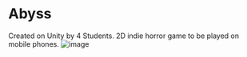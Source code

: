 # Abyss

Created on Unity by 4 Students. 
2D indie horror game to be played on mobile phones. 
![image](https://user-images.githubusercontent.com/68730051/133714157-3217befe-423d-4f2e-bc0c-559f4cf674d9.png)
